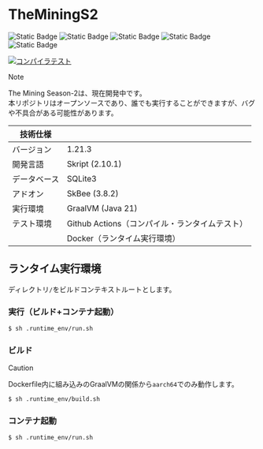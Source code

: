 # TheMiningS2
![Static Badge](https://img.shields.io/badge/-Skript-000000?style=for-the-badge)
![Static Badge](https://img.shields.io/badge/-SQLite3-003B57?style=for-the-badge)
![Static Badge](https://img.shields.io/badge/-SkBee-FFC700?style=for-the-badge)
![Static Badge](https://img.shields.io/badge/-GraalVM-FF7800?style=for-the-badge)
![Static Badge](https://img.shields.io/badge/-Docker-2496ED?style=for-the-badge)

[![コンパイラテスト](https://github.com/TeamNekozouneko/TheMiningS2/actions/workflows/compiler_test.yml/badge.svg)](https://github.com/TeamNekozouneko/TheMiningS2/actions/workflows/compiler_test.yml)

> [!NOTE]
> The Mining Season-2は、現在開発中です。  
> 本リポジトリはオープンソースであり、誰でも実行することができますが、バグや不具合がある可能性があります。

| 技術仕様 |  |
|-|-|
| バージョン | 1.21.3 |
| 開発言語 | Skript (2.10.1) |
| データベース | SQLite3 |
| アドオン | SkBee (3.8.2) |
| 実行環境 | GraalVM (Java 21) |
| テスト環境 | Github Actions（コンパイル・ランタイムテスト） |
| | Docker（ランタイム実行環境） |

## ランタイム実行環境
ディレクトリ`/`をビルドコンテキストルートとします。
### 実行（ビルド+コンテナ起動）
```bash
$ sh .runtime_env/run.sh
```
### ビルド
> [!CAUTION]
> Dockerfile内に組み込みのGraalVMの関係から`aarch64`でのみ動作します。
```bash
$ sh .runtime_env/build.sh
```
### コンテナ起動
```bash
$ sh .runtime_env/run.sh
```